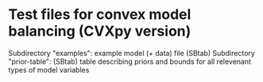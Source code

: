 Test files for convex model balancing (CVXpy version)
=====================================================

Subdirectory "examples": example model (+ data) file (SBtab)
Subdirectory "prior-table": (SBtab) table describing priors and bounds for all relevenant types of model variables